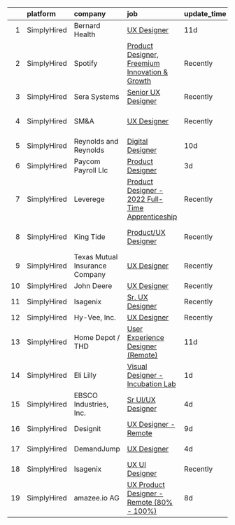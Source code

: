 

|    | platform    | company                        | job                                                                                                                                                      | update_time   | location                   |
|---:|:------------|:-------------------------------|:---------------------------------------------------------------------------------------------------------------------------------------------------------|:--------------|:---------------------------|
|  1 | SimplyHired | Bernard Health                 | [UX Designer](https://www.simplyhired.com/job/ZSSo0Q_MOn1Tz7NEa8PfKNLOrgoOIRZRFrCJHsN009mQ4VGwEztKwA?q=ux+designer)                                      | 11d           | Nashville, TN              |
|  2 | SimplyHired | Spotify                        | [Product Designer, Freemium Innovation & Growth](https://www.simplyhired.com/job/Kvw_SiGrQB-4O_L_w6kE8LRwEA9nFhTEvN3SB40918E8kMG3aqYvqg?q=ux+designer)   | Recently      | Remote                     |
|  3 | SimplyHired | Sera Systems                   | [Senior UX Designer](https://www.simplyhired.com/job/-ErQCBHbvrgU2IMJjB3wbmtauhhkHT8ORmdzdCyWE_ZBeJ22Z_XJCg?q=ux+designer)                               | Recently      | Grapevine, TX              |
|  4 | SimplyHired | SM&A                           | [UX Designer](https://www.simplyhired.com/job/zkBw7Hy4B7Lq_HqYmSZp6HrTaKND9vppVTKj7jmVdwM55xRf35Kheg?q=ux+designer)                                      | Recently      | San Diego, CA +4 locations |
|  5 | SimplyHired | Reynolds and Reynolds          | [Digital Designer](https://www.simplyhired.com/job/-fhYkjd9T1WoSfixv5l1dkkco4fguGixuzMl2RcBG73ZG-wP4Z5mKg?q=ux+designer)                                 | 10d           | Dayton, OH                 |
|  6 | SimplyHired | Paycom Payroll Llc             | [Product Designer](https://www.simplyhired.com/job/A6AlD_eP1O0yoZMR_iSN_u3lVojaLXugfUyLaSPZa12yFqsWczWSIQ?q=ux+designer)                                 | 3d            | Oklahoma City, OK          |
|  7 | SimplyHired | Leverege                       | [Product Designer - 2022 Full-Time Apprenticeship](https://www.simplyhired.com/job/f2PnrkNkoKjnF_c7MsOM41LbDj7RDHIKkfuGC1pKOOPB0dNQ0HmV5w?q=ux+designer) | Recently      | Remote                     |
|  8 | SimplyHired | King Tide                      | [Product/UX Designer](https://www.simplyhired.com/job/YxjorQGLxMfoprOlfSkOsk3fwRVwifJM1swPvvsWXKbiAxjMJ5gDzg?q=ux+designer)                              | Recently      | West Hollywood, CA         |
|  9 | SimplyHired | Texas Mutual Insurance Company | [UX Designer](https://www.simplyhired.com/job/xRfLX1J_huOYJ2ac9N-nG-Hb7T-_VghDwKkOxNujI0nvtM1nn1poag?q=ux+designer)                                      | Recently      | Austin, TX                 |
| 10 | SimplyHired | John Deere                     | [UX Designer](https://www.simplyhired.com/job/lAZRbnQOfe6qZtYSLdmHZIkmIucCwTHD681GJhVw3T5U5vVtbsS40A?q=ux+designer)                                      | Recently      | Chicago, IL                |
| 11 | SimplyHired | Isagenix                       | [Sr. UX Designer](https://www.simplyhired.com/job/ggsZ15X0SOfY7GfJq4EGdAaHWvlHLDA_K1IOaAfrzCamzN-bib1evA?q=ux+designer)                                  | Recently      | Gilbert, AZ                |
| 12 | SimplyHired | Hy-Vee, Inc.                   | [UX Designer](https://www.simplyhired.com/job/91fCkVNCwnGC3kROUQjV3XBN-uDrUnSXTt2qHhHxte4i2VS_bgBndA?q=ux+designer)                                      | Recently      | Grimes, IA                 |
| 13 | SimplyHired | Home Depot / THD               | [User Experience Designer (Remote)](https://www.simplyhired.com/job/iUvcApyyknwFWqOlPKPeJUbzOE00F7R7i1Msg5ikBjZL-uZm-xwn_A?q=ux+designer)                | 11d           | Atlanta, GA                |
| 14 | SimplyHired | Eli Lilly                      | [Visual Designer - Incubation Lab](https://www.simplyhired.com/job/rf1cBzsaHLIAK8fO7ukCoYjWA4b5BIqLzzUOzwjXN4bRT4lQGLXs6g?q=ux+designer)                 | 1d            | Remote                     |
| 15 | SimplyHired | EBSCO Industries, Inc.         | [Sr UI/UX Designer](https://www.simplyhired.com/job/SgNO1oG8O1nVwU3ItH-upH6h8DfkKXnY9DlApV70tefD06sAu_s38g?q=ux+designer)                                | 4d            | Birmingham, AL             |
| 16 | SimplyHired | Designit                       | [UX Designer - Remote](https://www.simplyhired.com/job/7G35P67whjorhk4bv8bi8EbqEkzewmG6nvftzXCtAMik3A-IqW3LAg?q=ux+designer)                             | 9d            | Seattle, WA                |
| 17 | SimplyHired | DemandJump                     | [UX Designer](https://www.simplyhired.com/job/cBsapSXvRS4lMHRCuVrSQuEClLP9OMlhVxnJj7kt70CCbqjHvalFww?q=ux+designer)                                      | 4d            | Remote +1 location         |
| 18 | SimplyHired | Isagenix                       | [UX UI Designer](https://www.simplyhired.com/job/T4curWSneVb2kCAvlBtTyLAtNndPOj8j5NIu1WTfkqg1fCUQajybsw?q=ux+designer)                                   | Recently      | Gilbert, AZ                |
| 19 | SimplyHired | amazee.io AG                   | [UX Product Designer - Remote (80% - 100%)](https://www.simplyhired.com/job/-u9Rani3uniI42NdYE_Bqb9Dk4sITu5KDXz2F7IaIob507m_3B_pZg?q=ux+designer)        | 8d            | Austin, TX                 |